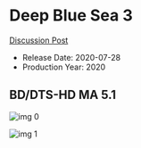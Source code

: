 # Deep Blue Sea 3

[Discussion Post](https://www.avsforum.com/threads/bass-eq-for-filtered-movies.2995212/post-60016733)

* Release Date: 2020-07-28
* Production Year: 2020

## BD/DTS-HD MA 5.1

![img 0](https://i.imgur.com/eID1HaX.jpg)

![img 1](https://i.imgur.com/IlFuGy0.png)

